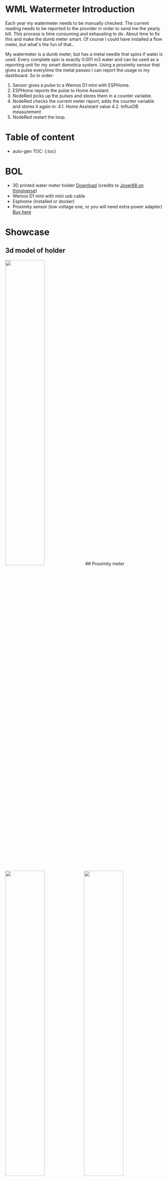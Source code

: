 # WML Watermeter Introduction
Each year my watermeter needs to be manually checked. The current reading needs to be reported to the provider in order to send me the yearly bill. This process is time consuming and exhausting to do. About time to fix this and make the dumb meter smart. Of course I could have installed a flow meter, but what's the fun of that..

My watermeter is a dumb meter, but has a metal needle that spins if water is used. Every complete spin is exactly 0.001 m3 water and can be used as a reporting unit for my smart domotica system. Using a proximity sensor that gives a pulse everytime the metal passes I can report the usage to my dashboard. 
So in order:
1. Sensor gives a pulse to a Wemos D1 mini with ESPHome.
2. ESPHome reports the pulse to Home Assistant.
3. NodeRed picks up the pulses and stores them in a counter variable.
4. NodeRed checks the current meter report, adds the counter variable and stores it again in:
4.1. Home Assistant value
4.2. InfluxDB measurement
5. NodeRed restart the loop.

# Table of content 
* auto-gen TOC:
{:toc}

# BOL
- 3D printed water meter holder [Download](https://www.thingiverse.com/thing:4146391) (credits to [Jover68 on thingiverse](https://www.thingiverse.com/Jover68))
- Wemos D1 mini with mini usb cable
- Esphome (installed or docker)
- Proximity sensor (low voltage one, or you will need extra power adapter) [Buy here](https://nl.aliexpress.com/item/32826250006.html?spm=a2g0s.9042311.0.0.27424c4dB8gKjc)

# Showcase
## 3d model of holder
<img src="https://github.com/CerielRoland/Domotica/blob/master/Watermeter/images/3d_WML.png?raw=true" width="50%" height="50%">
## Proximity meter
<img src="https://github.com/CerielRoland/Domotica/blob/master/Watermeter/images/20200818_204403.jpg?raw=true" width="50%" height="50%"><img src="https://github.com/CerielRoland/Domotica/blob/master/Watermeter/images/20200818_204409.jpg?raw=true" width="50%" height="50%">
## Wemos D1 mini
<img src="https://github.com/CerielRoland/Domotica/blob/master/Watermeter/images/20200818_204450.jpg?raw=true" width="50%" height="50%"><img src="https://github.com/CerielRoland/Domotica/blob/master/Watermeter/images/20200818_204454.jpg?raw=true" width="50%" height="50%">
## NodeRed
<img src="https://github.com/CerielRoland/Domotica/blob/master/Watermeter/images/NodeRed_WML.png?raw=true">

# Building instructions

## Wemos D1 mini
First step is to solder the proximity sensor to the Wemos D1 mini.
- GND > GND
- DC > 5V
- Pulse > D0

## ESPHome
After soldering the wires you will need to flash the Wemos with the correct esp config.
_Please note that the pinout can be different on other boards!_

```yaml
esphome:
  name: wml_watermeter
  platform: ESP8266
  board: d1_mini

wifi:
  ssid: "xxx"
  password: "xxx"
  manual_ip:
    static_ip: xxx
    gateway: xxx
    subnet: xxx
  # Enable fallback hotspot (captive portal) in case wifi connection fails
  ap:
    ssid: "Fallback Hotspot"
    password: "xxx"

captive_portal:

# Enable logging
logger:

# Enable Home Assistant API
api:
  password: "xxx"

ota:
  password: "xxx"

binary_sensor:
  - platform: gpio
    pin: 16
    device_class: opening
    name: "Pulse Counter"
```

## Print the holder & assemble the unit
Print the holder for you meter or order it at your favorite 3d prinshop.
Assemble the unit and fix it to your watermeter.
Connect the unit to your power source.

## Check the unit for operation
Open the logfile at your esphome deployment to check if it works.

```markdown
INFO Reading configuration /config/xxx.yaml...
INFO Starting log output from xxx using esphome API
INFO Connecting to xxx:6053 (xxx)
INFO Successfully connected to xxx
[12:22:12][I][app:100]: ESPHome version 1.14.3 compiled on May 26 2020, 10:45:13
[12:22:12][C][gpio.binary_sensor:015]: GPIO Binary Sensor 'Pulse Counter'
[12:22:12][C][gpio.binary_sensor:015]:   Device Class: 'opening'
[12:22:12][C][gpio.binary_sensor:016]:   Pin: GPIO16 (Mode: INPUT)
[12:22:12][C][logger:175]: Logger:
[12:22:12][C][logger:176]:   Level: DEBUG
[12:22:12][C][logger:177]:   Log Baud Rate: 115200
[12:22:12][C][logger:178]:   Hardware UART: UART0
[12:22:43][D][binary_sensor:036]: 'Pulse Counter': Sending state OFF
[12:22:46][D][binary_sensor:036]: 'Pulse Counter': Sending state ON
```
Your binary sensor should report ON everytime the sensor reads the pin on the meter.
Be sure to check if the unit works if you don't touch it, my meter was very picky on the contact.
This could require some cursing and yelling....

## Add the esphome to your Home Assistant
Adding the esphome node to your Home Assistant can be done via the integration in the system menu.
Follow the guides if you need help:
- [Basic ESPHOME](https://esphome.io/guides/getting_started_hassio.html)
- [ESPHome integration](https://www.home-assistant.io/integrations/esphome/)

## NodeRed flow
Next step is to set up the Node-Red flow, use my version as a starter or create your own:

```yaml
[{"id":"1cdcfa04.712ba6","type":"group","z":"570b20db.267b5","name":"Smart Home - WML","style":{"stroke":"#0070c0","fill":"#bfdbef","label":true,"color":"#000000"},"nodes":["11527669.5905aa","1bfe2640.a5e5ca","3c995c09.1a8694","bbe64b97.0cad88","6dc21f10.ac4d1","e6a6fe9e.b98db","31a9cbe1.bf6224","ed97ff5f.ad098","f1221544.dbd628","da000815.9d8e58","a7ff92e.e973e7","5e2b4866.660b98"],"x":34,"y":179,"w":1052,"h":282},{"id":"11527669.5905aa","type":"ha-entity","z":"570b20db.267b5","g":"1cdcfa04.712ba6","name":"WML Waterstand","server":"6d7efc20.573f74","version":1,"debugenabled":false,"outputs":1,"entityType":"sensor","config":[{"property":"name","value":"wml_waterstand"},{"property":"device_class","value":""},{"property":"icon","value":"mdi:cup-water"},{"property":"unit_of_measurement","value":"m3"}],"state":"waterstand","stateType":"msg","attributes":[],"resend":true,"outputLocation":"","outputLocationType":"none","inputOverride":"allow","x":970,"y":420,"wires":[[]]},{"id":"1bfe2640.a5e5ca","type":"inject","z":"570b20db.267b5","g":"1cdcfa04.712ba6","name":"Manual set wml stand","props":[{"p":"payload"}],"repeat":"","crontab":"","once":false,"onceDelay":0.1,"topic":"","payload":"","payloadType":"date","x":300,"y":420,"wires":[["3c995c09.1a8694"]]},{"id":"3c995c09.1a8694","type":"function","z":"570b20db.267b5","g":"1cdcfa04.712ba6","name":"Set WML Stand","func":"// Manually set the WML waterstand\nmsg.waterstand = 740.837\nmsg.waterstand = (parseFloat(msg.waterstand).toFixed(3))\n\n// Return msg\nreturn msg;","outputs":1,"noerr":0,"initialize":"","finalize":"","x":540,"y":420,"wires":[["11527669.5905aa"]]},{"id":"bbe64b97.0cad88","type":"function","z":"570b20db.267b5","g":"1cdcfa04.712ba6","name":"+1 increment","func":"var pulse_counter = global.get('wml_pulse_counter');\nif( isNaN(pulse_counter) ) {\n    global.set('wml_pulse_counter', 1);\n}\nelse {\n    global.set('wml_pulse_counter', (global.get('wml_pulse_counter')+1));\n}\nmsg.topic = \"auto pulse\";\n\nreturn msg;","outputs":1,"noerr":0,"initialize":"","finalize":"","x":530,"y":220,"wires":[["31a9cbe1.bf6224"]]},{"id":"6dc21f10.ac4d1","type":"inject","z":"570b20db.267b5","g":"1cdcfa04.712ba6","name":"Manual increment wml counter","props":[{"p":"payload"}],"repeat":"","crontab":"","once":false,"onceDelay":0.1,"topic":"","payload":"","payloadType":"date","x":270,"y":260,"wires":[["bbe64b97.0cad88"]]},{"id":"e6a6fe9e.b98db","type":"function","z":"570b20db.267b5","g":"1cdcfa04.712ba6","name":"Increment + reset","func":"// increment new pulse_count\ncurrent_wml_stand = parseFloat(msg.payload[0].state);\ncurrent_counter = parseFloat((global.get('wml_pulse_counter')*0.001))\nnew_wml_stand = current_wml_stand + current_counter;\nnew_formated_wml_stand = (parseFloat(new_wml_stand).toFixed(3))\n\n// reset pulse counter\nglobal.set('wml_pulse_counter', 0);\n\nmsg.waterstand = new_formated_wml_stand\nmsg.payload = {\n    \"entity_id\" : \"wml.waterstand\",\n    \"value\": new_formated_wml_stand\n};\n\nreturn msg;","outputs":1,"noerr":0,"initialize":"","finalize":"","x":750,"y":340,"wires":[["31a9cbe1.bf6224","11527669.5905aa"]]},{"id":"31a9cbe1.bf6224","type":"debug","z":"570b20db.267b5","g":"1cdcfa04.712ba6","name":"DEBUG","active":true,"tosidebar":true,"console":false,"tostatus":false,"complete":"true","targetType":"full","statusVal":"","statusType":"auto","x":960,"y":220,"wires":[]},{"id":"ed97ff5f.ad098","type":"inject","z":"570b20db.267b5","g":"1cdcfa04.712ba6","name":"Manual update wml counter","props":[{"p":"payload"}],"repeat":"","crontab":"","once":false,"onceDelay":0.1,"topic":"","payload":"","payloadType":"date","x":280,"y":320,"wires":[["f1221544.dbd628"]]},{"id":"f1221544.dbd628","type":"ha-get-entities","z":"570b20db.267b5","g":"1cdcfa04.712ba6","server":"6d7efc20.573f74","name":"Get WML Stand","rules":[{"property":"entity_id","logic":"is","value":"sensor.wml_waterstand","valueType":"str"}],"output_type":"array","output_empty_results":false,"output_location_type":"msg","output_location":"payload","output_results_count":1,"x":540,"y":340,"wires":[["e6a6fe9e.b98db"]]},{"id":"da000815.9d8e58","type":"server-state-changed","z":"570b20db.267b5","g":"1cdcfa04.712ba6","name":"","server":"6d7efc20.573f74","version":1,"exposeToHomeAssistant":false,"haConfig":[{"property":"name","value":""},{"property":"icon","value":""}],"entityidfilter":"binary_sensor.pulse_counter","entityidfiltertype":"exact","outputinitially":false,"state_type":"str","haltifstate":"on","halt_if_type":"str","halt_if_compare":"is","outputs":2,"output_only_on_state_change":true,"x":230,"y":220,"wires":[["bbe64b97.0cad88"],[]]},{"id":"a7ff92e.e973e7","type":"inject","z":"570b20db.267b5","g":"1cdcfa04.712ba6","name":"Interval 30s","repeat":"30","crontab":"","once":false,"onceDelay":0.1,"topic":"","payload":"","payloadType":"date","x":330,"y":360,"wires":[["f1221544.dbd628"]]},{"id":"5e2b4866.660b98","type":"influxdb out","z":"570b20db.267b5","g":"1cdcfa04.712ba6","influxdb":"90a231e6.0de5b","name":"","measurement":"m³","precision":"","retentionPolicy":"","x":950,"y":380,"wires":[]},{"id":"6d7efc20.573f74","type":"server","z":"","name":"Home Assistant","legacy":false,"rejectUnauthorizedCerts":true,"ha_boolean":"y|yes|true|on|home|open","connectionDelay":true,"cacheJson":true},{"id":"90a231e6.0de5b","type":"influxdb","z":"","hostname":"172.20.3.28","port":"8086","protocol":"http","database":"hass_db","name":"Influx DB","usetls":false,"tls":""}]
```

## Dashboard
If all goes well, you will now have a dashboard with your water usage:
<img src="https://github.com/CerielRoland/Domotica/blob/master/Watermeter/images/WML_HASS.png?raw=true" width="50%" height="50%">
